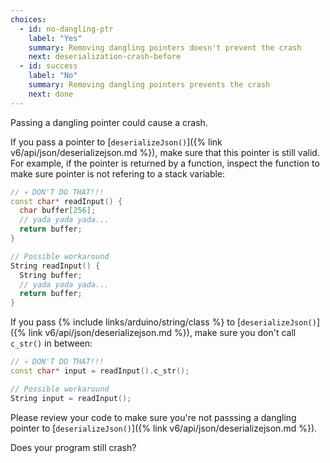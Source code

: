 ```yaml
---
choices:
  - id: no-dangling-ptr
    label: "Yes"
    summary: Removing dangling pointers doesn't prevent the crash
    next: deserialization-crash-before
  - id: success
    label: "No"
    summary: Removing dangling pointers prevents the crash
    next: done
---
```


Passing a dangling pointer could cause a crash.

If you pass a pointer to [`deserializeJson()`]({% link v6/api/json/deserializejson.md %}), make sure that this pointer is still valid. For example, if the pointer is returned by a function, inspect the function to make sure pointer is not refering to a stack variable:

```c++
// 💀 DON'T DO THAT!!!
const char* readInput() {
  char buffer[256];
  // yada yada yada...
  return buffer;
}

// Possible workaround
String readInput() {
  String buffer;
  // yada yada yada...
  return buffer;
}
```

If you pass {% include links/arduino/string/class %} to [`deserializeJson()`]({% link v6/api/json/deserializejson.md %}), make sure you don't call `c_str()` in between:

```c++
// 💀 DON'T DO THAT!!!
const char* input = readInput().c_str();

// Possible workaround
String input = readInput();
```

Please review your code to make sure you're not passsing a dangling pointer to [`deserializeJson()`]({% link v6/api/json/deserializejson.md %}).

Does your program still crash?